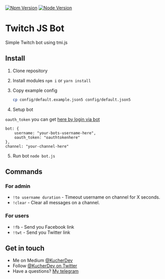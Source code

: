 [![Npm Version](https://img.shields.io/npm/v/tmi.js.svg?style=flat)](https://www.npmjs.org/package/tmi.js) [![Node Version](https://img.shields.io/node/v/tmi.js.svg?style=flat)](https://www.npmjs.org/package/tmi.js)

# Twitch JS Bot
Simple Twitch bot using tmi.js

## Install
1. Clone repository

2. Install modules `npm i` or `yarn install`

3. Copy example config

    ```bash
    cp config/default.example.json5 config/default.json5
    ```
    
4. Setup bot

`oauth_token` you can get [here by login via bot](https://twitchapps.com/tmi/)

```
bot: {
    username: "your-bots-username-here",
    oauth_token: "oauthtokenhere"
},
channel: "your-channel-here"
```

5. Run bot `node bot.js`

## Commands
### For admin
- `!to username duration` - Timeout username on channel for X seconds.
- `!clear` - Clear all messages on a channel.

### For users
- `!fb` - Send you Facebook link
- `!twt` - Send you Twitter link

## Get in touch
- Me on Medium [@KucherDev](https://medium.com/@KucherDev)
- Follow [@KucherDev on Twitter](https://twitter.com/KucherDev)
- Have a questions? [My telegram](https://t.me/qWici)
